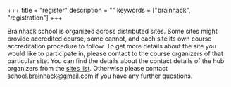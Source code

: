 +++
title = "register"
description = ""
keywords = ["brainhack", "registration"]
+++

Brainhack school is organized across distributed sites. Some sites might provide accredited course, some cannot, and each site its own course accreditation procedure to follow. To get more details about the site you would like to participate in, please contact to the course organizers of that particular site. You can find the details about the contact details of the hub organizers from the [sites list](https://school-brainhack.github.io/sites/). Otherwise please contact <school.brainhack@gmail.com> if you have any further questions.
